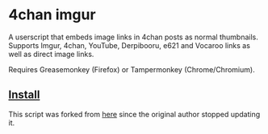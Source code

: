 # 4chan imgur

A userscript that embeds image links in 4chan posts as normal thumbnails. Supports Imgur, 4chan, YouTube, Derpibooru, e621 and Vocaroo links as well as direct image links.

Requires Greasemonkey (Firefox) or Tampermonkey (Chrome/Chromium).

## [Install](https://github.com/bakugo/4chan-imgur/raw/master/dist/4chan-imgur.user.js)

This script was forked from [here](https://bitbucket.org/murkeli/userscripts) since the original author stopped updating it.